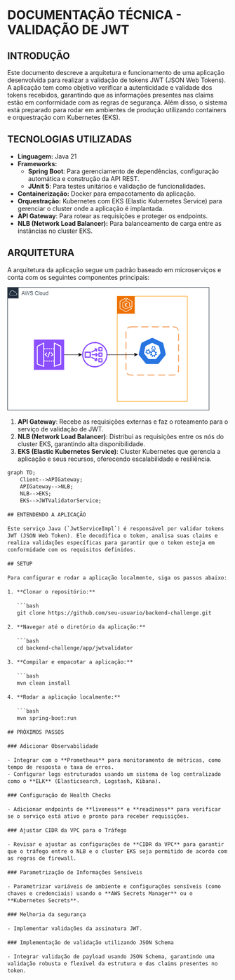 # DOCUMENTAÇÃO TÉCNICA - VALIDAÇÃO DE JWT

## INTRODUÇÃO

Este documento descreve a arquitetura e funcionamento de uma aplicação desenvolvida para realizar a validação de tokens JWT (JSON Web Tokens). A aplicação tem como objetivo verificar a autenticidade e validade dos tokens recebidos, garantindo que as informações presentes nas claims estão em conformidade com as regras de segurança. Além disso, o sistema está preparado para rodar em ambientes de produção utilizando containers e orquestração com Kubernetes (EKS).

## TECNOLOGIAS UTILIZADAS

- **Linguagem:** Java 21
- **Frameworks:**
  - **Spring Boot**: Para gerenciamento de dependências, configuração automática e construção da API REST.
  - **JUnit 5**: Para testes unitários e validação de funcionalidades.
- **Containerização:** Docker para empacotamento da aplicação.
- **Orquestração:** Kubernetes com EKS (Elastic Kubernetes Service) para gerenciar o cluster onde a aplicação é implantada.
- **API Gateway**: Para rotear as requisições e proteger os endpoints.
- **NLB (Network Load Balancer):** Para balanceamento de carga entre as instâncias no cluster EKS.

## ARQUITETURA

A arquitetura da aplicação segue um padrão baseado em microserviços e conta com os seguintes componentes principais:

<img src="arquitetura.png" alt="Arquitetura da Aplicação" />

1. **API Gateway**: Recebe as requisições externas e faz o roteamento para o serviço de validação de JWT.
2. **NLB (Network Load Balancer)**: Distribui as requisições entre os nós do cluster EKS, garantindo alta disponibilidade.
3. **EKS (Elastic Kubernetes Service)**: Cluster Kubernetes que gerencia a aplicação e seus recursos, oferecendo escalabilidade e resiliência.

```mermaid
graph TD;
    Client-->APIGateway;
    APIGateway-->NLB;
    NLB-->EKS;
    EKS-->JWTValidatorService;

## ENTENDENDO A APLICAÇÃO

Este serviço Java (`JwtServiceImpl`) é responsável por validar tokens JWT (JSON Web Token). Ele decodifica o token, analisa suas claims e realiza validações específicas para garantir que o token esteja em conformidade com os requisitos definidos.

## SETUP

Para configurar e rodar a aplicação localmente, siga os passos abaixo:

1. **Clonar o repositório:**

   ```bash
   git clone https://github.com/seu-usuario/backend-challenge.git

2. **Navegar até o diretório da aplicação:**

   ```bash
   cd backend-challenge/app/jwtvalidator

3. **Compilar e empacotar a aplicação:**

   ```bash
   mvn clean install

4. **Rodar a aplicação localmente:**

   ```bash
   mvn spring-boot:run

## PRÓXIMOS PASSOS

### Adicionar Observabilidade

- Integrar com o **Prometheus** para monitoramento de métricas, como tempo de resposta e taxa de erros.
- Configurar logs estruturados usando um sistema de log centralizado como o **ELK** (Elasticsearch, Logstash, Kibana).

### Configuração de Health Checks

- Adicionar endpoints de **liveness** e **readiness** para verificar se o serviço está ativo e pronto para receber requisições.

### Ajustar CIDR da VPC para o Tráfego

- Revisar e ajustar as configurações de **CIDR da VPC** para garantir que o tráfego entre o NLB e o cluster EKS seja permitido de acordo com as regras de firewall.

### Parametrização de Informações Sensíveis

- Parametrizar variáveis de ambiente e configurações sensíveis (como chaves e credenciais) usando o **AWS Secrets Manager** ou o **Kubernetes Secrets**.

### Melhoria da segurança

- Implementar validações da assinatura JWT.

### Implementação de validação utilizando JSON Schema

- Integrar validação de payload usando JSON Schema, garantindo uma validação robusta e flexível da estrutura e das claims presentes no token.

